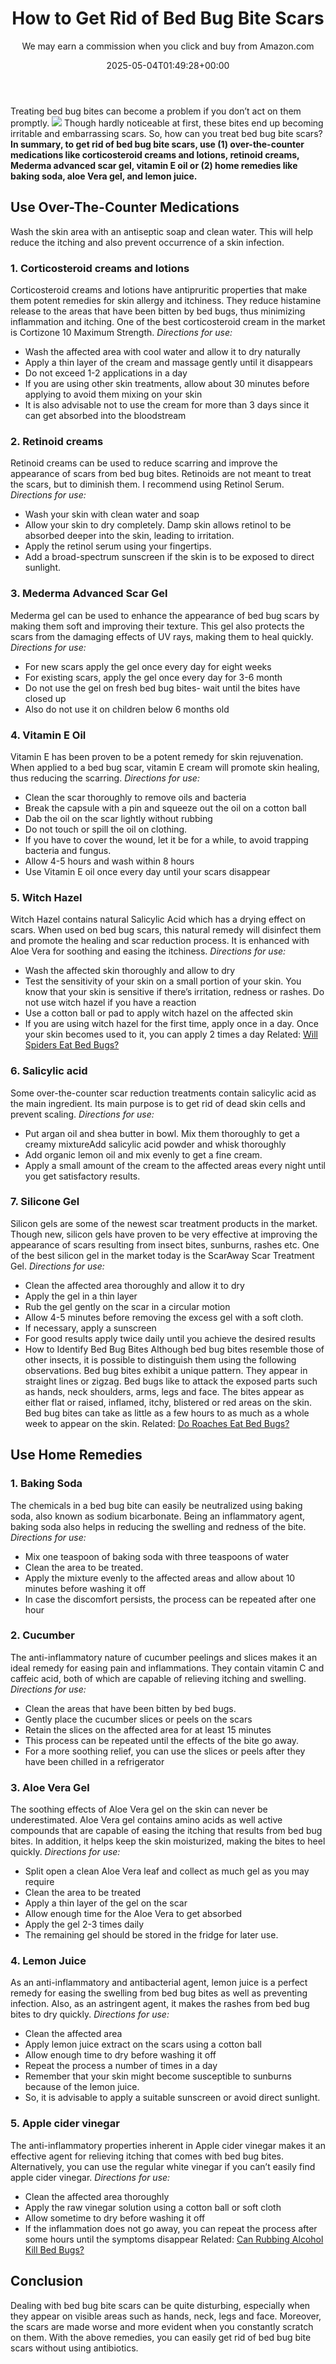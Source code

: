 ﻿---
author: We may earn a commission when you click and buy from Amazon.com
layout: post
title: How to Get Rid of Bed Bug Bite Scars
date: '2025-05-04T01:49:28+00:00'
categories:
- Bed Bugs
- Guide
tags: []
slug: /how-to-get-rid-of-bed-bug-bite-scars/
lastmod: 2025-05-07T12:21:27+03:00
---

Treating bed bug bites can become a problem if you don’t act on them promptly.
![](/assets/img/12/Pest-Control.jpg)
Though hardly noticeable at first, these bites end up becoming irritable and embarrassing scars. So, how can you treat bed bug bite scars?
**In summary, to get rid of bed bug bite scars, use (1) over-the-counter medications like corticosteroid creams and lotions, retinoid creams, Mederma advanced scar gel, vitamin E oil or (2) home remedies like baking soda, aloe Vera gel, and lemon juice.**
## Use Over-The-Counter Medications
Wash the skin area with an antiseptic soap and clean water. This will help reduce the itching and also prevent occurrence of a skin infection.
### 1. Corticosteroid creams and lotions
Corticosteroid creams and lotions have antipruritic properties that make them potent remedies for skin allergy and itchiness.
They reduce histamine release to the areas that have been bitten by bed bugs, thus minimizing inflammation and itching. One of the best corticosteroid cream in the market is Cortizone 10 Maximum Strength.
*Directions for use:*
- Wash the affected area with cool water and allow it to dry naturally
- Apply a thin layer of the cream and massage gently until it disappears
- Do not exceed 1-2 applications in a day
- If you are using other skin treatments, allow about 30 minutes before applying to avoid them mixing on your skin
- It is also advisable not to use the cream for more than 3 days since it can get absorbed into the bloodstream
### 2. Retinoid creams
Retinoid creams can be used to reduce scarring and improve the appearance of scars from bed bug bites. Retinoids are not meant to treat the scars, but to diminish them. I recommend using Retinol Serum.
*Directions for use:*
- Wash your skin with clean water and soap
- Allow your skin to dry completely. Damp skin allows retinol to be absorbed deeper into the skin, leading to irritation.
- Apply the retinol serum using your fingertips.
- Add a broad-spectrum sunscreen if the skin is to be exposed to direct sunlight.
### 3. Mederma Advanced Scar Gel
Mederma gel can be used to enhance the appearance of bed bug scars by making them soft and improving their texture. This gel also protects the scars from the damaging effects of UV rays, making them to heal quickly.
*Directions for use:*
- For new scars apply the gel once every day for eight weeks
- For existing scars, apply the gel once every day for 3-6 month
- Do not use the gel on fresh bed bug bites- wait until the bites have closed up
- Also do not use it on children below 6 months old
### 4. Vitamin E Oil
Vitamin E has been proven to be a potent remedy for skin rejuvenation. When applied to a bed bug scar, vitamin E cream will promote skin healing, thus reducing the scarring.
*Directions for use:*
- Clean the scar thoroughly to remove oils and bacteria
- Break the capsule with a pin and squeeze out the oil on a cotton ball
- Dab the oil on the scar lightly without rubbing
- Do not touch or spill the oil on clothing.
- If you have to cover the wound, let it be for a while, to avoid trapping bacteria and fungus.
- Allow 4-5 hours and wash within 8 hours
- Use Vitamin E oil once every day until your scars disappear
### 5. Witch Hazel
Witch Hazel contains natural Salicylic Acid which has a drying effect on scars. When used on bed bug scars, this natural remedy will disinfect them and promote the healing and scar reduction process. It is enhanced with Aloe Vera for soothing and easing the itchiness.
*Directions for use:*
- Wash the affected skin thoroughly and allow to dry
- Test the sensitivity of your skin on a small portion of your skin. You know that your skin is sensitive if there’s irritation, redness or rashes. Do not use witch hazel if you have a reaction
- Use a cotton ball or pad to apply witch hazel on the affected skin
- If you are using witch hazel for the first time, apply once in a day. Once your skin becomes used to it, you can apply 2 times a day
Related:
[Will Spiders Eat Bed Bugs?](https://pestpolicy.com/do-spiders-eat-bed-bugs/)
### 6. Salicylic acid
Some over-the-counter scar reduction treatments contain salicylic acid as the main ingredient. Its main purpose is to get rid of dead skin cells and prevent scaling.
*Directions for use:*
- Put argan oil and shea butter in bowl. Mix them thoroughly to get a creamy mixtureAdd salicylic acid powder and whisk thoroughly
- Add organic lemon oil and mix evenly to get a fine cream.
- Apply a small amount of the cream to the affected areas every night until you get satisfactory results.
### 7. Silicone Gel
Silicon gels are some of the newest scar treatment products in the market. Though new, silicon gels have proven to be very effective at improving the appearance of scars resulting from insect bites, sunburns, rashes etc. One of the best silicon gel in the market today is the ScarAway Scar Treatment Gel.
*Directions for use:*
- Clean the affected area thoroughly and allow it to dry
- Apply the gel in a thin layer
- Rub the gel gently on the scar in a circular motion
- Allow 4-5 minutes before removing the excess gel with a soft cloth.
- If necessary, apply a sunscreen
- For good results apply twice daily until you achieve the desired results
- How to Identify Bed Bug Bites
Although bed bug bites resemble those of other insects, it is possible to distinguish them using the following observations.
Bed bug bites exhibit a unique pattern. They appear in straight lines or zigzag.
Bed bugs like to attack the exposed parts such as hands, neck shoulders, arms, legs and face. The bites appear as either flat or raised, inflamed, itchy, blistered or red areas on the skin.
Bed bug bites can take as little as a few hours to as much as a whole week to appear on the skin.
Related:
[Do Roaches Eat Bed Bugs?](https://pestpolicy.com/do-cockroaches-eat-bed-bugs/)
## Use Home Remedies
### 1. Baking Soda
The chemicals in a bed bug bite can easily be neutralized using baking soda, also known as sodium bicarbonate. Being an inflammatory agent, baking soda also helps in reducing the swelling and redness of the bite.
*Directions for use:*
- Mix one teaspoon of baking soda with three teaspoons of water
- Clean the area to be treated.
- Apply the mixture evenly to the affected areas and allow about 10 minutes before washing it off
- In case the discomfort persists, the process can be repeated after one hour
### 2. Cucumber
The anti-inflammatory nature of cucumber peelings and slices makes it an ideal remedy for easing pain and inflammations. They contain vitamin C and caffeic acid, both of which are capable of relieving itching and swelling.
*Directions for use:*
- Clean the areas that have been bitten by bed bugs.
- Gently place the cucumber slices or peels on the scars
- Retain the slices on the affected area for at least 15 minutes
- This process can be repeated until the effects of the bite go away.
- For a more soothing relief, you can use the slices or peels after they have been chilled in a refrigerator
### 3. Aloe Vera Gel
The soothing effects of Aloe Vera gel on the skin can never be underestimated. Aloe Vera gel contains amino acids as well active compounds that are capable of easing the itching that results from bed bug bites. In addition, it helps keep the skin moisturized, making the bites to heel quickly.
*Directions for use:*
- Split open a clean Aloe Vera leaf and collect as much gel as you may require
- Clean the area to be treated
- Apply a thin layer of the gel on the scar
- Allow enough time for the Aloe Vera to get absorbed
- Apply the gel 2-3 times daily
- The remaining gel should be stored in the fridge for later use.
### 4. Lemon Juice
As an anti-inflammatory and antibacterial agent, lemon juice is a perfect remedy for easing the swelling from bed bug bites as well as preventing infection. Also, as an astringent agent, it makes the rashes from bed bug bites to dry quickly.
*Directions for use:*
- Clean the affected area
- Apply lemon juice extract on the scars using a cotton ball
- Allow enough time to dry before washing it off
- Repeat the process a number of times in a day
- Remember that your skin might become susceptible to sunburns because of the lemon juice.
- So, it is advisable to apply a suitable sunscreen or avoid direct sunlight.
### 5. Apple cider vinegar
The anti-inflammatory properties inherent in Apple cider vinegar makes it an effective agent for relieving itching that comes with bed bug bites. Alternatively, you can use the regular white vinegar if you can’t easily find apple cider vinegar.
*Directions for use:*
- Clean the affected area thoroughly
- Apply the raw vinegar solution using a cotton ball or soft cloth
- Allow sometime to dry before washing it off
- If the inflammation does not go away, you can repeat the process after some hours until the symptoms disappear
Related:
[Can Rubbing Alcohol Kill Bed Bugs?](https://pestpolicy.com/does-rubbing-alcohol-kill-bed-bugs/)
## Conclusion
Dealing with bed bug bite scars can be quite disturbing, especially when they appear on visible areas such as hands, neck, legs and face.
Moreover, the scars are made worse and more evident when you constantly scratch on them. With the above remedies, you can easily get rid of bed bug bite scars without using antibiotics.